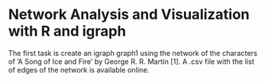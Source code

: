 # Network Analysis and Visualization with R and igraph

The first task is create an igraph graph1 using the network of the characters
of ’A Song of Ice and Fire’ by George R. R. Martin [1]. A .csv file with the list
of edges of the network is available online.
